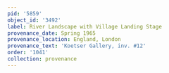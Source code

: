 ```yaml
---
pid: '5859'
object_id: '3492'
label: River Landscape with Village Landing Stage
provenance_date: Spring 1965
provenance_location: England, London
provenance_text: 'Koetser Gallery, inv. #12'
order: '1041'
collection: provenance
---
```

